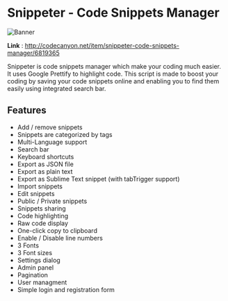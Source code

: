 # Snippeter - Code Snippets Manager
![Banner](https://raw.githubusercontent.com/webtechfreaky/snippeter-code-snippets-manager/master/banner.jpg)

**Link** : http://codecanyon.net/item/snippeter-code-snippets-manager/6819365

Snippeter is code snippets manager which make your coding much easier. It uses Google Prettify to highlight code. This script is made to boost your coding by saving your code snippets online and enabling you to find them easily using integrated search bar. 

## Features
- Add / remove snippets
- Snippets are categorized by tags
- Multi-Language support
- Search bar
- Keyboard shortcuts
- Export as JSON file
- Export as plain text
- Export as Sublime Text snippet (with tabTrigger support)
- Import snippets
- Edit snippets
- Public / Private snippets
- Snippets sharing
- Code highlighting
- Raw code display
- One-click copy to clipboard
- Enable / Disable line numbers
- 3 Fonts
- 3 Font sizes
- Settings dialog
- Admin panel
- Pagination
- User managment
- Simple login and registration form
